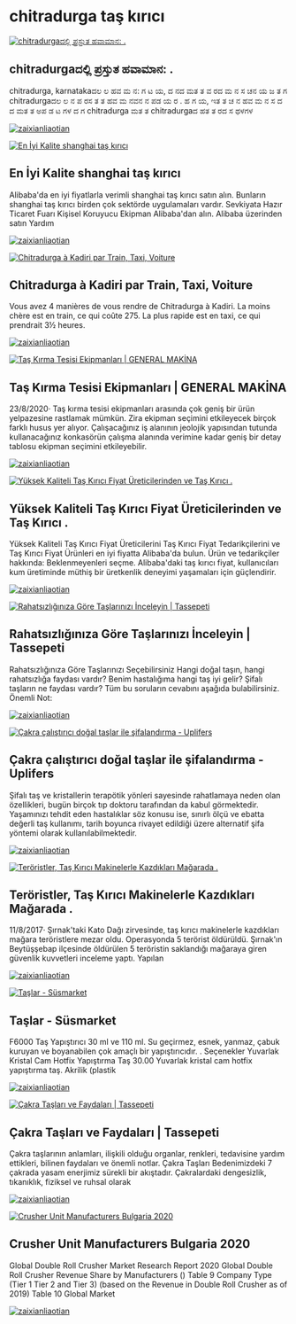 # chitradurga taş kırıcı
<a href="https://mnn.zoosnet.net/LR/Chatpre.aspx?id=MNN94995150&p=https://topgrinding.com/" target="_blank">![chitradurgaದಲ್ಲಿ ಪ್ರಸ್ತುತ ಹವಾಮಾನ: .](https://github.com/technlg/images/blob/main/12.jpg)</a>
## chitradurgaದಲ್ಲಿ ಪ್ರಸ್ತುತ ಹವಾಮಾನ: .
chitradurga, karnatakaದಲ ಲ ಹವ ಮ ನ: ಗ ಟ ಯ, ದ ನದ ಮತ ತ ವ ರದ ಮ ನ ಸ ಚನ ಯ ಜ ತ ಗ chitradurgaದಲ ಲ ನ ಪ ರಸ ತ ತ ಹವ ಮ ನವನ ನ ಪಡ ಯ ರ . ಹ ಗ ಯ, ಇತ ತ ಚ ನ ಹವ ಮ ನ ಸ ದ ದ ಮತ ತ ಅಪ ಡ ಟ ಗಳ ದ ಗ chitradurga ಮತ ತ chitradurgaದ ಹತ ತ ರದ ಸ ಥಳಗಳ 
<a href="https://mnn.zoosnet.net/LR/Chatpre.aspx?id=MNN94995150&p=https://topgrinding.com/" target="_blank"><img src="https://github.com/technlg/images/raw/main/chat11.jpg" alt="zaixianliaotian"/></a><a href="//whatsapp.shibangsoft.com/WhatsApp.php" ><img src="https://github.com/technlg/images/raw/main/chat11.png" alt=""></a>
<a href="https://mnn.zoosnet.net/LR/Chatpre.aspx?id=MNN94995150&p=https://topgrinding.com/" target="_blank">![En İyi Kalite shanghai taş kırıcı](https://github.com/technlg/images/blob/main/44.jpg)</a>
## En İyi Kalite shanghai taş kırıcı
Alibaba'da en iyi fiyatlarla verimli shanghai taş kırıcı satın alın. Bunların shanghai taş kırıcı birden çok sektörde uygulamaları vardır. Sevkiyata Hazır Ticaret Fuarı Kişisel Koruyucu Ekipman Alibaba'dan alın. Alibaba üzerinden satın Yardım
<a href="https://mnn.zoosnet.net/LR/Chatpre.aspx?id=MNN94995150&p=https://topgrinding.com/" target="_blank"><img src="https://github.com/technlg/images/raw/main/chat11.jpg" alt="zaixianliaotian"/></a><a href="//whatsapp.shibangsoft.com/WhatsApp.php" ><img src="https://github.com/technlg/images/raw/main/chat11.png" alt=""></a>
<a href="https://mnn.zoosnet.net/LR/Chatpre.aspx?id=MNN94995150&p=https://topgrinding.com/" target="_blank">![Chitradurga à Kadiri par Train, Taxi, Voiture](https://github.com/technlg/images/blob/main/61.jpg)</a>
## Chitradurga à Kadiri par Train, Taxi, Voiture
Vous avez 4 manières de vous rendre de Chitradurga à Kadiri. La moins chère est en train, ce qui coûte 275. La plus rapide est en taxi, ce qui prendrait 3½ heures.
<a href="https://mnn.zoosnet.net/LR/Chatpre.aspx?id=MNN94995150&p=https://topgrinding.com/" target="_blank"><img src="https://github.com/technlg/images/raw/main/chat11.jpg" alt="zaixianliaotian"/></a><a href="//whatsapp.shibangsoft.com/WhatsApp.php" ><img src="https://github.com/technlg/images/raw/main/chat11.png" alt=""></a>
<a href="https://mnn.zoosnet.net/LR/Chatpre.aspx?id=MNN94995150&p=https://topgrinding.com/" target="_blank">![Taş Kırma Tesisi Ekipmanları | GENERAL MAKİNA](https://github.com/technlg/images/blob/main/55.jpg)</a>
## Taş Kırma Tesisi Ekipmanları | GENERAL MAKİNA
23/8/2020· Taş kırma tesisi ekipmanları arasında çok geniş bir ürün yelpazesine rastlamak mümkün. Zira ekipman seçimini etkileyecek birçok farklı husus yer alıyor. Çalışacağınız iş alanının jeolojik yapısından tutunda kullanacağınız konkasörün çalışma alanında verimine kadar geniş bir detay tablosu ekipman seçimini etkileyebilir.
<a href="https://mnn.zoosnet.net/LR/Chatpre.aspx?id=MNN94995150&p=https://topgrinding.com/" target="_blank"><img src="https://github.com/technlg/images/raw/main/chat11.jpg" alt="zaixianliaotian"/></a><a href="//whatsapp.shibangsoft.com/WhatsApp.php" ><img src="https://github.com/technlg/images/raw/main/chat11.png" alt=""></a>
<a href="https://mnn.zoosnet.net/LR/Chatpre.aspx?id=MNN94995150&p=https://topgrinding.com/" target="_blank">![Yüksek Kaliteli Taş Kırıcı Fiyat Üreticilerinden ve Taş Kırıcı .](https://github.com/technlg/images/blob/main/46.jpg)</a>
## Yüksek Kaliteli Taş Kırıcı Fiyat Üreticilerinden ve Taş Kırıcı .
Yüksek Kaliteli Taş Kırıcı Fiyat Üreticilerini Taş Kırıcı Fiyat Tedarikçilerini ve Taş Kırıcı Fiyat Ürünleri en iyi fiyatta Alibaba'da bulun. Ürün ve tedarikçiler hakkında: Beklenmeyenleri seçme. Alibaba'daki taş kırıcı fiyat, kullanıcıları kum üretiminde müthiş bir üretkenlik deneyimi yaşamaları için güçlendirir.
<a href="https://mnn.zoosnet.net/LR/Chatpre.aspx?id=MNN94995150&p=https://topgrinding.com/" target="_blank"><img src="https://github.com/technlg/images/raw/main/chat11.jpg" alt="zaixianliaotian"/></a><a href="//whatsapp.shibangsoft.com/WhatsApp.php" ><img src="https://github.com/technlg/images/raw/main/chat11.png" alt=""></a>
<a href="https://mnn.zoosnet.net/LR/Chatpre.aspx?id=MNN94995150&p=https://topgrinding.com/" target="_blank">![Rahatsızlığınıza Göre Taşlarınızı İnceleyin | Tassepeti](https://github.com/technlg/images/blob/main/56.jpg)</a>
## Rahatsızlığınıza Göre Taşlarınızı İnceleyin | Tassepeti
Rahatsızlığınıza Göre Taşlarınızı Seçebilirsiniz Hangi doğal taşın, hangi rahatsızlığa faydası vardır? Benim hastalığıma hangi taş iyi gelir? Şifalı taşların ne faydası vardır? Tüm bu soruların cevabını aşağıda bulabilirsiniz. Önemli Not:
<a href="https://mnn.zoosnet.net/LR/Chatpre.aspx?id=MNN94995150&p=https://topgrinding.com/" target="_blank"><img src="https://github.com/technlg/images/raw/main/chat11.jpg" alt="zaixianliaotian"/></a><a href="//whatsapp.shibangsoft.com/WhatsApp.php" ><img src="https://github.com/technlg/images/raw/main/chat11.png" alt=""></a>
<a href="https://mnn.zoosnet.net/LR/Chatpre.aspx?id=MNN94995150&p=https://topgrinding.com/" target="_blank">![Çakra çalıştırıcı doğal taşlar ile şifalandırma - Uplifers](https://github.com/technlg/images/blob/main/31.jpg)</a>
## Çakra çalıştırıcı doğal taşlar ile şifalandırma - Uplifers
Şifalı taş ve kristallerin terapötik yönleri sayesinde rahatlamaya neden olan özellikleri, bugün birçok tıp doktoru tarafından da kabul görmektedir. Yaşamınızı tehdit eden hastalıklar söz konusu ise, sınırlı ölçü ve ebatta değerli taş kullanımı, tarih boyunca rivayet edildiği üzere alternatif şifa yöntemi olarak kullanılabilmektedir.
<a href="https://mnn.zoosnet.net/LR/Chatpre.aspx?id=MNN94995150&p=https://topgrinding.com/" target="_blank"><img src="https://github.com/technlg/images/raw/main/chat11.jpg" alt="zaixianliaotian"/></a><a href="//whatsapp.shibangsoft.com/WhatsApp.php" ><img src="https://github.com/technlg/images/raw/main/chat11.png" alt=""></a>
<a href="https://mnn.zoosnet.net/LR/Chatpre.aspx?id=MNN94995150&p=https://topgrinding.com/" target="_blank">![Teröristler, Taş Kırıcı Makinelerle Kazdıkları Mağarada .](https://github.com/technlg/images/blob/main/34.jpg)</a>
## Teröristler, Taş Kırıcı Makinelerle Kazdıkları Mağarada .
11/8/2017· Şırnak'taki Kato Dağı zirvesinde, taş kırıcı makinelerle kazdıkları mağara teröristlere mezar oldu. Operasyonda 5 terörist öldürüldü. Şırnak'ın Beytüşşebap ilçesinde öldürülen 5 teröristin saklandığı mağaraya giren güvenlik kuvvetleri inceleme yaptı. Yapılan 
<a href="https://mnn.zoosnet.net/LR/Chatpre.aspx?id=MNN94995150&p=https://topgrinding.com/" target="_blank"><img src="https://github.com/technlg/images/raw/main/chat11.jpg" alt="zaixianliaotian"/></a><a href="//whatsapp.shibangsoft.com/WhatsApp.php" ><img src="https://github.com/technlg/images/raw/main/chat11.png" alt=""></a>
<a href="https://mnn.zoosnet.net/LR/Chatpre.aspx?id=MNN94995150&p=https://topgrinding.com/" target="_blank">![Taşlar - Süsmarket](https://github.com/technlg/images/blob/main/43.jpg)</a>
## Taşlar - Süsmarket
F6000 Taş Yapıştırıcı 30 ml ve 110 ml. Su geçirmez, esnek, yanmaz, çabuk kuruyan ve boyanabilen çok amaçlı bir yapıştırıcıdır. . Seçenekler Yuvarlak Kristal Cam Hotfix Yapıştırma Taş 30.00 Yuvarlak kristal cam hotfix yapıştırma taş. Akrilik (plastik 
<a href="https://mnn.zoosnet.net/LR/Chatpre.aspx?id=MNN94995150&p=https://topgrinding.com/" target="_blank"><img src="https://github.com/technlg/images/raw/main/chat11.jpg" alt="zaixianliaotian"/></a><a href="//whatsapp.shibangsoft.com/WhatsApp.php" ><img src="https://github.com/technlg/images/raw/main/chat11.png" alt=""></a>
<a href="https://mnn.zoosnet.net/LR/Chatpre.aspx?id=MNN94995150&p=https://topgrinding.com/" target="_blank">![Çakra Taşları ve Faydaları | Tassepeti](https://github.com/technlg/images/blob/main/24.jpg)</a>
## Çakra Taşları ve Faydaları | Tassepeti
Çakra taşlarının anlamları, ilişkili olduğu organlar, renkleri, tedavisine yardım ettikleri, bilinen faydaları ve önemli notlar. Çakra Taşları Bedenimizdeki 7 çakrada yasam enerjimiz sürekli bir akıştadır. Çakralardaki dengesizlik, tıkanıklık, fiziksel ve ruhsal olarak 
<a href="https://mnn.zoosnet.net/LR/Chatpre.aspx?id=MNN94995150&p=https://topgrinding.com/" target="_blank"><img src="https://github.com/technlg/images/raw/main/chat11.jpg" alt="zaixianliaotian"/></a><a href="//whatsapp.shibangsoft.com/WhatsApp.php" ><img src="https://github.com/technlg/images/raw/main/chat11.png" alt=""></a>
<a href="https://mnn.zoosnet.net/LR/Chatpre.aspx?id=MNN94995150&p=https://topgrinding.com/" target="_blank">![Crusher Unit Manufacturers Bulgaria 2020](https://github.com/technlg/images/blob/main/36.jpg)</a>
## Crusher Unit Manufacturers Bulgaria 2020
Global Double Roll Crusher Market Research Report 2020 Global Double Roll Crusher Revenue Share by Manufacturers () Table 9 Company Type (Tier 1 Tier 2 and Tier 3) (based on the Revenue in Double Roll Crusher as of 2019) Table 10 Global Market 
<a href="https://mnn.zoosnet.net/LR/Chatpre.aspx?id=MNN94995150&p=https://topgrinding.com/" target="_blank"><img src="https://github.com/technlg/images/raw/main/chat11.jpg" alt="zaixianliaotian"/></a><a href="//whatsapp.shibangsoft.com/WhatsApp.php" ><img src="https://github.com/technlg/images/raw/main/chat11.png" alt=""></a>
